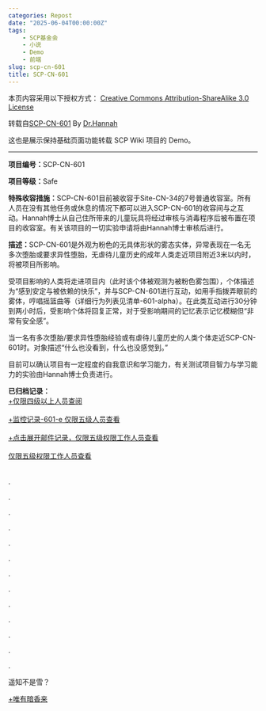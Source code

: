 ```yaml
---
categories: Repost
date: "2025-06-04T00:00:00Z"
tags:
    - SCP基金会
    - 小说
    - Demo
    - 前端
slug: scp-cn-601
title: SCP-CN-601
---
```


本页内容采用以下授权方式： [Creative Commons Attribution-ShareAlike 3.0 License](http://creativecommons.org/licenses/by-sa/3.0/)

转载自[SCP-CN-601](https://scp-wiki-cn.wikidot.com/scp-cn-601) By [Dr.Hannah](http://www.wikidot.com/user:info/hannah-ai)

这也是展示保持基础页面功能转载 SCP Wiki 项目的 Demo。

---

<!-- document.getElementById("page-content").innerHTML -->

<p><strong>项目编号：</strong>SCP-CN-601</p>
<p><strong>项目等级：</strong>Safe</p>
<p>
    <strong>特殊收容措施：</strong
    >SCP-CN-601目前被收容于Site-CN-34的7号普通收容室。所有人员在没有其他任务或休息的情况下都可以进入SCP-CN-601的收容间与之互动。Hannah博士从自己住所带来的儿童玩具将经过审核与消毒程序后被布置在项目的收容室。有关该项目的一切实验申请将由Hannah博士审核后进行。
</p>
<p>
    <strong>描述：</strong
    >SCP-CN-601是外观为粉色的无具体形状的雾态实体，异常表现在一名无多次堕胎或要求异性堕胎，无虐待儿童历史的成年人类走近项目附近3米以内时，将被项目所影响。
</p>
<p>
    受项目影响的人类将走进项目内（此时该个体被观测为被粉色雾包围），个体描述为“感到安定与被依赖的快乐”，并与SCP-CN-601进行互动，如用手指拨弄眼前的雾体，哼唱摇篮曲等（详细行为列表见清单-601-alpha）。在此类互动进行30分钟到两小时后，受影响个体将回复正常，对于受影响期间的记忆表示记忆模糊但“非常有安全感”。
</p>
<p>
    当一名有多次堕胎/要求异性堕胎经验或有虐待儿童历史的人类个体走近SCP-CN-601时。对象描述“什么也没看到，什么也没感觉到。”
</p>
<p>
    目前可以确认项目有一定程度的自我意识和学习能力，有关测试项目智力与学习能力的实验由Hannah博士负责进行。
</p>
<strong>已归档记录：</strong>
<div class="collapsible-block">
    <div class="collapsible-block-folded" style="display: block;">
        <a class="collapsible-block-link" href="javascript:;"
            >+仅限四级以上人员查阅</a
        >
    </div>
    <div class="collapsible-block-unfolded" style="display: none;">
        <div class="collapsible-block-unfolded-link">
            <a class="collapsible-block-link" href="javascript:;"
                >身份认证已通过</a
            >
        </div>
        <div class="collapsible-block-content" style="display: block;">
            <p><strong>项目编号：</strong>SCP-CN-601</p>
            <p><strong>项目等级：</strong>Safe</p>
            <p>
                <strong>特殊收容措施：</strong
                >于201█年█月██日，特工姜██在外派中国山东省聊城市█县时，于██路附近观测到SCP-CN-601的异常效应。特工姜██在完成原本任务后向Site-CN-34上报异常情况。在Site-CN-34收容组到达█县前两小时，当地政府同样发现了该异常，经Site-CN-34站点主管申请，中国分部五级工作人员批准，与当地政府合作收容SCP-CN-601。
            </p>
            <p>
                SCP-CN-601被收容于就地搭建的临时收容站点██，由客座研究员（兼█县县委书记）曾██主导进行有关SCP-CN-601的相关实验。
            </p>
            <p>
                <strong>描述：</strong
                >SCP-CN-601是外观为粉色的无具体形状的雾态实体，异常效应体现于当一名成年人类走近项目附近3米以内时，将被项目所影响。做出意义不明的举动，目前不能排除SCP-CN-601对人类具有恶意，有关受影响者做出举动的深层含义正在进一步研究中。
            </p>
            <p><strong>实验记录-601-1</strong></p>
            <blockquote>
                <p><strong>实验日期：</strong>201█年█月█日</p>
                <p><strong>实验监督：</strong>客座研究员曾██</p>
                <p>
                    <strong>实验对象：</strong
                    >D-4123（女性，27岁，因抢劫杀人入狱）
                </p>
                <p>
                    <strong>实验结果：</strong
                    >D-4123受SCP-CN-601影响51分钟，期间唱了13首摇篮曲与儿歌。对象称“感觉想要好好重新生活。”
                </p>
            </blockquote>
            <blockquote>
                <p>
                    <strong>实验对象：</strong
                    >D-4124（男性，53岁，因走私[数据删除]入狱）
                </p>
                <p>
                    <strong>实验结果：</strong
                    >D-4124受SCP-CN-601影响1小时17分钟，期间将手臂围成抱婴儿形状摇晃，每隔一段时间问“抛高高好不好”，并将手臂上抬。对象称“想起了童年，心里觉得很踏实。”
                </p>
            </blockquote>
            <blockquote>
                <p>
                    <strong>实验对象：</strong
                    >D-4125（男性，27岁，因教唆卖淫，诱奸，谋杀入狱）
                </p>
                <p>
                    <strong>实验结果：</strong
                    >D-4125称什么都没看到，什么都没感觉到。
                </p>
            </blockquote>
            <p>
                <strong>附录：</strong
                ><em
                    >这鬼东西绝对不止这点目的，我[脏话删除]一定要找到它的真面目。-客座研究员曾▇</em
                >
            </p>
            <p>Site-CN-34邮件记录</p>
            <blockquote>
                <p><strong>来自：</strong>Hannah博士</p>
                <p><strong>收信者：</strong>Site-CN-34主管███</p>
                <p><strong>标题：</strong>一些问题</p>
                <p>
                    ███主管：<br />
                    您不觉得那个曾██对于SCP-CN-601的态度真的很奇怪吗？那就是个Safe级SCP，我觉得通俗点说要么就是个缺爱的多维生物，要么就是个小孩鬼魂。他申请了15名D级人员做实验真的有必要吗？更让我惊讶的是您居然批准了。<br />
                    Hannah博士
                </p>
            </blockquote>
            <blockquote>
                <p><strong>来自：</strong>Site-CN-34主管███</p>
                <p><strong>收信者：</strong>Hannah博士</p>
                <p><strong>标题：</strong>小姑娘</p>
                <p>
                    Hannah：<br />
                    首先，一个异常，不是它是粉红色的，它就是好的。
                </p>
                <p>
                    其次，在我们准备收容601的时候██政府已经发现了这个异常，选择与他们合作是一个相较浪费资源在一个Safe级异常上执行大规模记忆删除程序好得也划算的多的选择。
                </p>
                <p>
                    控制，收容，保护。不是粉色，善良，爱。你对于正常实验行为的敏感程度都让我开始考虑给你写一封调职去道德伦理委员会的推荐信了。
                </p>
                <p>Site-CN-34主管███</p>
            </blockquote>
            <blockquote>
                <p><strong>实验记录-601-██</strong></p>
                <p><strong>实验日期：</strong>201█年█月█日</p>
                <p><strong>实验监督：</strong>客座研究员曾██</p>
                <p><strong>实验对象：</strong>D-4174</p>
                <p>
                    <strong>实验结果：</strong
                    >实验对象被要求站在距离SCP-CN-601四米处“用想得到的所有脏话辱骂SCP-CN-601”,过程持续了5小时，项目无异常反应。
                </p>
            </blockquote>
            <blockquote>
                <p><strong>实验对象：</strong>D-4175</p>
                <p>
                    <strong>实验结果：</strong
                    >实验对象被要求使用[数据删除]型号冲锋枪站在距离SCP-CN-601五米处向SCP-CN-601扫射，项目无异常反应，因为收容室太狭窄所导致的跳弹情况导致了5名D级人员死亡和收容室彻底被破坏。
                </p>
            </blockquote>
            <p>
                <em
                    >附录：看到了吧？这就是这个鬼东西造成的，我早就说了它[脏话删除]绝对不可能有什么好心。-客座研究员曾██</em
                >
            </p>
            <p><strong>Site-CN-34邮件记录</strong></p>
            <blockquote>
                <p><strong>来自：</strong>Hannah博士</p>
                <p><strong>收信者：</strong>Site-CN-34主管███</p>
                <p><strong>标题：</strong>疯子</p>
                <p>███主管：</p>
                <p>
                    我见过实验Safe级SCP造成D级人员损失的案例。但我从来没有见过在一个Safe级异常上犯这样的低级错误造成D级人员损失还向我们伸手要那个收容室维修费和新的D级人员的。主管，说真的，我不明白他在做了这么多的实验以后还确凿的认定601对于人类有恶意是出于什么原因，我们研究一下怎么把601转移然后带回Site-CN-34吧？我来写申请书。
                </p>
                <p>Hannah博士</p>
            </blockquote>
            <blockquote>
                <p><strong>来自：</strong>Site-CN-34主管███</p>
                <p><strong>收信者：</strong>Hannah博士</p>
                <p><strong>标题：</strong>现实</p>
                <p>Hannah：</p>
                <p>
                    中国分部的工作人员大多数由国人构成，你也是，我想你应该明白，我快要退休了。
                </p>
                <p>Site-CN-34主管███</p>
            </blockquote>
            <blockquote>
                <p>来自：Hannah博士</p>
                <p>收信者：Site-CN-34主管███</p>
                <p>标题：我知道了</p>
                <p>███主管：</p>
                <p>
                    当你看到这封邮件的时候我已经不在办公室了，这句话的开头很像遗书，但我不是在写遗书。我终于知道为什么曾██认定SCP-CN-601抱着对人类的恶意了——如果曾██也能算是人类的话。以下是我找到的一些新闻资料摘录，由我整理的相关资料的完整版被我储存于22号资料库，根据这些资料我能说，如果601对人类有恶意，那么这个人只可能是曾██。
                </p>
                <blockquote>
                    <p>
                        <strong>新闻摘录：</strong
                        >199█年，山东█县、█县等地开展“百日无孩”运动，█县县委书记曾██下令全县在5月1日至8月10日之间要无小孩出生。因9█年是█年，当地人谓之“杀██”。计划生育是█策，█人必须遵守。
                    </p>
                    <p><strong>会场记录：</strong></p>
                    <p>
                        <strong>曾██：</strong
                        >“为了完成县委给我们下达的计划生育任务，确保我乡5月1日到8月10日这100日内不出生一个孩子……
                    </p>
                    <p><em>&lt;会场一片哗然&gt;</em></p>
                    <p><strong>███：</strong>“那出生了怎么办？”</p>
                    <p>
                        <strong>曾██：</strong
                        >“我就没有见过你这么没有礼貌的干部，怎么办我能怎么办？
                        生出来就掐死！”
                    </p>
                    <p><em>&lt;全场沉默&gt;</em></p>
                </blockquote>
                <p>
                    根据完整版资料我发现，601被姜特工发现的地方，就在那段时期执行流产手术频率最高的医院原址，更精确一点说，就在那个医院的化粪池原址。那一百天内被强制流产或者“生下来就掐死”的数以万计的婴儿，他们本可能成为你，可能成为我，可能成为这个世界上的任何一个人和任何一个人的爱人，但他们的生命还没开始，就被埋葬在了那个化粪池，而根据601所有的实验记录来看，那一百天里死去的数以万计的胚胎只想体验一下有父母陪伴的感觉而已。
                </p>
                <p>
                    如果基金会再让这个人领导有关601的实验，我不知道这群孩子会不会从Safe变成Keter。因此我声明，接下来的我所作所为全部是个人行动。我接受因为我接下来的行动而带来的一切人事处罚，把我降级叫我去清理拉里也行，把我降成D级叫我去实验拉里也行。
                </p>
                <p>PS：我父母也快退休了。</p>
                <p>Hannah博士</p>
            </blockquote>
            <p><strong>实验记录-601-███</strong></p>
            <blockquote>
                <p>实验日期：201█年█月█日</p>
                <p>实验监督：客座研究员曾██</p>
                <p>
                    实验内容：D-4200被要求用混合█种挥发性有毒物质的50升王水泼向SCP-CN-601
                </p>
                <p>实验结果：[数据删除]</p>
            </blockquote>
        </div>
    </div>
</div>
<br />
<div class="collapsible-block">
    <div class="collapsible-block-folded">
        <a class="collapsible-block-link" href="javascript:;"
            >+监控记录-601-e&nbsp;仅限五级人员查看</a
        >
    </div>
    <div class="collapsible-block-unfolded" style="display:none">
        <div class="collapsible-block-unfolded-link">
            <a class="collapsible-block-link" href="javascript:;"
                >身份认证已通过</a
            >
        </div>
        <div class="collapsible-block-content">
            <p>&lt;记录开始&gt;</p>
            <p>
                <strong>00:53:01：</strong
                >D-4200提着装有50升王水与挥发性有毒物质的特制桶走入SCP-CN-601影响范围，曾██不停催促其尽快开始试验。
            </p>
            <p>
                <strong>00：56:07：</strong
                >D-4200开始哭泣，表示自己“无法这样做。”曾▇开始使用言语辱骂并威胁D-4200。
            </p>
            <p>
                <strong>01:02:34：</strong
                >曾██冲进收容室，掌掴D-4200，抢过特制桶。
            </p>
            <p>
                <strong>01:02:50：</strong
                >SCP-CN-601的粉色雾质实体被观测到缩小，缠绕在曾██头部。
            </p>
            <p>
                <strong>01:03:34:</strong
                >曾██确认死亡，死因脑梗塞。特制桶倾倒，液体蔓延在收容室的地板上，D-4200冲向收容室门口，高声哭喊并砸门。
            </p>
            <p>
                <strong>01:04:51：</strong
                >SCP-CN-601被探测到移动向D-4200，试图包裹住D-4200，但无法完全包裹。SCP-CN-601被探测到在接触到地面液体与挥发出气体时剧烈颤抖，体积以肉眼可观测的速率变小。
            </p>
            <p>
                <strong>01:10:07：</strong
                >D-4200死亡。与此同时Hannah博士出现在收容室外，已确认Hannah博士违规携带了SCP-CN-███与SCP-CN-████帮助自己潜入临时收容站点███。
            </p>
            <p>
                <strong>01:11:43：</strong
                >Hannah博士使用SCP-CN-███保护自己不被有毒气体影响，打开收容间入口。劝说SCP-CN-601移出收容室。
            </p>
            <p>
                <strong>01:20:00：</strong
                >SCP-CN-601移动至收容室外，Hannah博士指引SCP-CN-601进入她携带的双肩包，并在双肩包里放了一个玩具兔子。
            </p>
            <p>
                <strong>01:21:59：</strong
                >Hannah博士背起该双肩包，离开临时收容站点███。
            </p>
        </div>
    </div>
</div>
<br />
<div class="collapsible-block">
    <div class="collapsible-block-folded">
        <a class="collapsible-block-link" href="javascript:;"
            >+点击展开邮件记录，仅限五级权限工作人员查看</a
        >
    </div>
    <div class="collapsible-block-unfolded" style="display:none">
        <div class="collapsible-block-unfolded-link">
            <a class="collapsible-block-link" href="javascript:;">点击隐藏</a>
        </div>
        <div class="collapsible-block-content">
            <blockquote>
                <p><strong>来自：</strong>Hannah博士</p>
                <p><strong>收信者：</strong>全体中国分部五级权限工作人员</p>
                <p><strong>标题：</strong>事件陈述</p>
                <p>
                    有关擅自违规将SCP-CN-███与SCP-CN-████带出收容站点，违规使用SCP-CN-███与SCP-CN-████，违规进入临时收容站点███，违规使用不专业手段收容SCP-CN-601的一系列违规行为。我本人接受来自CN分部及基金会总部的一切人事处罚并不作任何辩解。
                </p>
                <p>Hannah博士</p>
            </blockquote>
            <blockquote>
                <p><strong>来自：</strong>O5-12</p>
                <p><strong>收信者：</strong>Hannah博士</p>
                <p>
                    曾█的死亡被基金会特工掩盖为意外，与██政府之间就此事件的的谈判正在进行。Site-CN-34主管███于昨日提前█日退休。
                </p>
                <p>对于本次事件不对Hannah博士进行任何处理。</p>
                <p>
                    <strong
                        >用伤害无辜者来掩盖自己的错误是心虚的体现，也永远掩盖不了。</strong
                    >
                </p>
                <p><strong>他们也一样。</strong></p>
                <p>O5-12</p>
            </blockquote>
        </div>
    </div>
</div>
<br />
<div class="collapsible-block">
    <div class="collapsible-block-folded">
        <a class="collapsible-block-link" href="javascript:;"
            >仅限五级权限工作人员查看</a
        >
    </div>
    <div class="collapsible-block-unfolded" style="display:none">
        <div class="collapsible-block-unfolded-link">
            <a class="collapsible-block-link" href="javascript:;"
                >身份识别已通过，欢迎您，O5-6</a
            >
        </div>
        <div class="collapsible-block-content">
            <blockquote>
                <p><strong>00:01:00：</strong></p>
                <p>
                    <strong>Hannah博士：</strong
                    >hello,601，今天我又来看你了。这次我想知道，你为什么是粉红色的呢？
                </p>
                <p><strong>00:01:59：</strong>SCP-CN-601的雾质产生有节奏波动</p>
                <p><strong>00:02:37：</strong></p>
                <p>
                    <strong>Hannah博士：</strong
                    >你这样我听不懂啊，让我来猜一下，离█路100米远的地方有一个建筑主体颜色是粉红色的幼儿园，你很喜欢那里的孩子们玩游戏，所以把自己变成了这个颜色对吗？
                </p>
                <p>
                    <em
                        >Hannah博士出示█县中心幼儿园的图像，SCP-CN-601活跃波动。</em
                    >
                </p>
                <p><strong>00:04:26：</strong></p>
                <p>
                    <strong>Hannah博士：</strong
                    >那我假设你是可以自由决定自己颜色的，对吗？那么你能变成我今天穿的衣服这个颜色吗？这个颜色叫浅蓝色，英文是blue，也可以说是light
                    blue。
                </p>
                <p>
                    <strong>00:06:01：</strong
                    >SCP-CN-601围绕Hannah博士一分钟后，项目颜色在0.004秒内转化为标准天蓝色。
                </p>
                <p><strong>00:06:37：</strong></p>
                <p>
                    <strong>Hannah博士：</strong
                    >太厉害了，你怎么能这么聪明？那么你能试着变成别的东西吗？不是现在的形状？比如……蝴蝶？
                </p>
                <p><em>Hannah博士出示SCP-408的图像资料。</em></p>
                <p>
                    <strong>00:07:47：</strong
                    >SCP-CN-601停在SCP-408前，一分钟后转化成了47只与SCP-408外观完全相同的蝴蝶。
                </p>
                <p><strong>00:08:20：</strong></p>
                <p>
                    <strong>Hannah博士：</strong
                    >乖孩子，那么我们最后试一下，你能试着，变成我的样子吗？
                </p>
                <p><strong>00:21:20：</strong>[数据删除]</p>
                <p><strong>Hannah博士：</strong>我的天啊……</p>
            </blockquote>
        </div>
    </div>
</div>
<br />
<br />
.
<p>.</p>
<p>.</p>
<p>.</p>
<p>.</p>
<p>.</p>
<p>.</p>
<p>.</p>
<p>.</p>
<p>.</p>
<p>.</p>
<p>.</p>
<p>.</p>
<p>遥知不是雪？</p>
<div class="collapsible-block">
    <div class="collapsible-block-folded">
        <a class="collapsible-block-link" href="javascript:;">+唯有暗香来</a>
    </div>
    <div class="collapsible-block-unfolded" style="display:none">
        <div class="collapsible-block-unfolded-link">
            <a class="collapsible-block-link" href="javascript:;"
                >At&nbsp;a&nbsp;wall&nbsp;corner&nbsp;some&nbsp;plum&nbsp;trees&nbsp;grow.&nbsp;</a
            >
        </div>
        <div class="collapsible-block-content">
            <p>Alone against cold white blossoms blow.</p>
            <p>Aloof one knows they aren't the snow,</p>
            <p>As faint through air soft fragrances flow.</p>
            <p>虹膜识别已通过。</p>
            <p>欢迎回来，Hannah梅博士。</p>
            <p>打开录音记录601-凌寒独自开？</p>
            <p>正在打开中…..</p>
            <blockquote>
                <p><strong>&lt;记录开始&gt;</strong></p>
                <p>
                    能再给你看一样东西吗？这次是真的最后一个了，这个叫SCP-148，中间没有CN,是总部收容的东西，一般来说，我们叫它“心灵遮断合金”。这是我前……不对，前前主管给我的。对于精神影响类，移情效应类的异常有屏蔽作用，哦对了，小朋友你的情况，被我们称作"“异常”。
                </p>
                <p>
                    我的主管们对我都不错，可以说是很不错。有点让我太自负了，收到那封邮件就直接冲去山东了。编辑小朋友你的文档的时候，我在标签加入“移情作用”的时候，我就意识到自己已经做错了。O5的决议，主管反常的邮件，我不算太反常的圣母病泛滥，都是“移情作用”吧？
                </p>
                <p>
                    小朋友你应该，不是只想有人陪你玩吧？你想要什么呢？特殊收容措施里的“任何工作人员都能进入项目的收容室？”对于进入过你的收容室的工作人员的检查显示他们没什么问题，所以你想要复仇，又想让人陪你玩？
                </p>
                <p>
                    你能说话吗？你虽然变成了3D的我的样子，但你不会模拟发声系统吗？你开始变得稀薄了，是代表你的实体拟态的保持时间是7分钟左右吗？
                </p>
                <p>
                    主管去过山东，那时候你把自己的一部分剥离跟着她了对吧？如果我们早一点到把你带回我们站点，你还会对曾██复仇吗？摇头代表你不会？
                </p>
                <p>
                    所以你是一团移情作用不止于让人们想到自己可爱的孩子的粉红色但其实可以变成各种拟态的雾，可以被挥发性有毒物质和王水无效化，无法穿透实体，有一定智能和学习能力。不，是很高的智能和学习能力的……有Keter级别潜质的Euclid级SCP？
                </p>
                <p>我知道这些就够了，下次我还会来看你的。</p>
                <p>嗯？</p>
                <p>
                    用伤害无辜者来达成自己的目的，是我们经常做的事，就当你跟着我们学坏了吧。
                </p>
                <p><strong>&lt;关门声&gt;</strong></p>
            </blockquote>
            <p>确认加密该份文档？</p>
            <p>正在加密中……</p>
            <p>加密已完成。</p>
            <p>确认关机？</p>
            <p>
                君子直道而行，逆流而上。穷不失义，达不离道。再见，Hannah梅博士。
            </p>
        </div>
    </div>
</div>

<script src="init.combined.js"></script>
<script src="WIKIDOT.combined.js"></script>

<!-- 实现折叠效果
<script src="https://d3g0gp89917ko0.cloudfront.net/v--4b961b7cc327/common--javascript/init.combined.js"></script>
<script src="https://d3g0gp89917ko0.cloudfront.net/v--4b961b7cc327/common--javascript/WIKIDOT.combined.js"></script>
-->

<!-- SCP样式
<style>
    @import url("https://scpwiki.github.io/sigma/css/sigma.min.css");
</style>
-->
